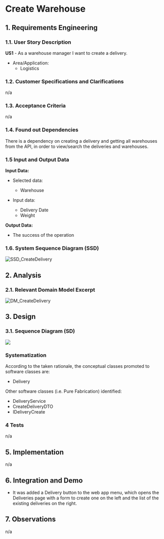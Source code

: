 # Create Warehouse

## 1. Requirements Engineering

### 1.1. User Story Description

**US1** - As a warehouse manager I want to create a delivery.

* Area/Application:
  * Logistics

### 1.2. Customer Specifications and Clarifications

n/a

### 1.3. Acceptance Criteria

n/a

### 1.4. Found out Dependencies

There is a dependency on creating a delivery and getting all warehouses from the API, in order to view/search the deliveries and warehouses.

### 1.5 Input and Output Data

**Input Data:**

* Selected data:
  * Warehouse

* Input data:
  * Delivery Date
  * Weight

**Output Data:**

* The success of the operation

### 1.6. System Sequence Diagram (SSD)

![SSD_CreateDelivery](SSD_CreateDelivery.png)

## 2. Analysis

### 2.1. Relevant Domain Model Excerpt

![DM_CreateDelivery](DM_CreateDelivery.png)

## 3. Design

### 3.1. Sequence Diagram (SD)

![](.svg)

### Systematization

According to the taken rationale, the conceptual classes promoted to software classes are:

* Delivery

Other software classes (i.e. Pure Fabrication) identified:

* DeliveryService
* CreateDeliveryDTO
* IDeliveryCreate

### 4 Tests

n/a

## 5. Implementation

n/a

## 6. Integration and Demo

* It was added a Delivery button to the web app menu, which opens the Deliveries page with a form to create one on the left and the list of the existing deliveries on the right.

## 7. Observations

n/a
